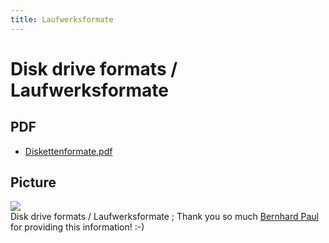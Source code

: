 ```yaml
---
title: Laufwerksformate
---
```

# Disk drive formats / Laufwerksformate  
  
## PDF  
- [Diskettenformate.pdf](attachments/Diskettenformate.pdf)  
  
## Picture  
![](attachments/Laufwerksformate.jpg)  
Disk drive formats / Laufwerksformate ; Thank you so much [Bernhard Paul](http://www.b-pahl.de/atari8bit/8-Bit-Daten/8-Bit-Daten.html#form) for providing this information! :-)  
